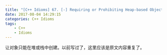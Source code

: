 ```yaml
---
title: "[C++ Idioms] 67. [-] Requiring or Prohibiting Heap-based Objects"
date: 2017-08-04 14:29:15
categories: C++ Idioms
tags:
    - C++
    - Idioms
---
```

让对象只能在堆或栈中创建。<!--more-->以前写过了，这里应该是原文内容重复了。